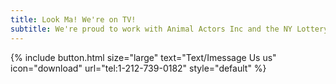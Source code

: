 ```yaml
---
title: Look Ma! We're on TV!
subtitle: We're proud to work with Animal Actors Inc and the NY Lottery to "Make your day". Now here are some puppies.
---
```


{% include button.html size="large" text="Text/Imessage Us us" icon="download" url="tel:1-212-739-0182" style="default" %} 